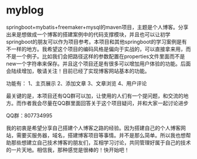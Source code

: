 # myblog

springboot+mybatis+freemaker+mysql的maven项目，主题是个人博客。分享出来是想做成一个博客的搭建案例中的代码支撑模块，并且也可以让初学springboot的朋友可以作为项目参考。本项目和其他springboot的学习案例是有不一样的地方。我希望这个项目的编码风格是偏向于实战的，可以直接拿来用，而不是一个例子。比如我们会把路径这样的参数配置在properties文件里面而不是new一个字符串来保存。并且这个项目还是有很多可以增加用户体验的功能。后面会陆续增加，敬请关注！目前已经了实现博客网站基本的功能。


功能有：
1、主页展示
2、添加文章
3、文章浏览
4、用户评论

最关键的是，本项目还有QQ群可以加，让使用的人们有一个提问题，和交流的地方。而作者我会尽量在QQ群里面回答关于这个项目疑问，并和大家一起讨论进步

QQ群：807734995

我的初衷是希望分享自己搭建个人博客之路的经验。因为搭建自己的个人博客网站，需要买服务器，域名，搭建博客项目等事情。并不是那么简单。所以我也想帮助那些想建立自己技术博客的朋友们，互相学习讨论，共同管理好属于自己的技术的一片天地。相信我，那种感觉是很棒的！快开始吧！
